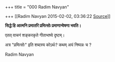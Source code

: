+++
title = "000 Radim Navyan"

+++
[[Radim Navyan	2015-02-02, 03:36:22 [Source](https://groups.google.com/g/samskrita/c/X9hzsR_FNQQ)]]



  

**सिद्धे हि आत्मनि प्रमातरि प्रमित्सोः प्रमाणान्वेषणा भवति।**  

  

एतत् वाचनं शङ‍्करकृते गीताभाष्ये दृष्टम्।  

अत्र "प्रमित्सोः" इति शब्दस्य कोऽर्थः? कथम् अयं निष्पन्नः च ?

  

  

Radim Navyan  

